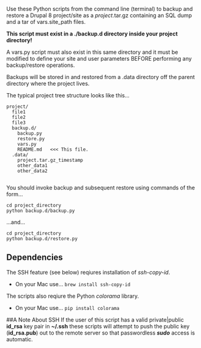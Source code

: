 Use these Python scripts from the command line (terminal) to backup and restore a Drupal 8 project/site as a _project_.tar.gz containing an SQL dump and a tar of vars.site_path files.

**This script must exist in a ./backup.d directory inside your project directory!**
  
A vars.py script must also exist in this same directory and it must be modified to define your site and user parameters BEFORE performing any backup/restore operations.

Backups will be stored in and restored from a .data directory off the parent directory where the project lives.

The typical project tree structure looks like this...
```
project/
  file1
  file2
  file3
  backup.d/     
    backup.py
    restore.py
    vars.py
    README.md   <<< This file.
  .data/
    project.tar.gz_timestamp
    other_data1
    other_data2
   
```
You should invoke backup and subsequent restore using commands of the form...
```
cd project_directory
python backup.d/backup.py

```
...and...
```
cd project_directory
python backup.d/restore.py

```
## Dependencies

The SSH feature (see below) reqiures installation of _ssh-copy-id_.
  * On your Mac use... `brew install ssh-copy-id`

The scripts also reqiure the Python _colorama_ library.  
  * On your Mac use... `pip install colorama`

##A Note About SSH
If the user of this script has a valid private|public **id_rsa** key pair in **~/.ssh** these scripts will attempt to push the public key (**id_rsa.pub**) out to the remote server so that passwordless **_sudo_** access is automatic. 
